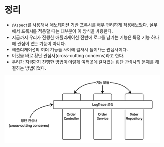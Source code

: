 # 정리

- ```@Aspect```를 사용해서 애노테이션 기반 프록시를 매우 편리하게 적용해보았다. 실무에서 프록시를 적용할 때는 대부분이 
  이 방식을 사용한다.
- 지금까지 우리가 진행한 애플리케이션 전반에 로그를 남기는 기능은 특정 기능 하나에 관심이 있는 기능이 아니다.
- 애플리케이션의 여러 기능들 사이에 걸쳐서 들어가는 관심사이다.
- 이것을 바로 횡단 관심사(cross-cutting concerns)라고 한다.
- 우리가 지금까지 진행한 방법이 이렇게 여러곳에 걸쳐있는 횡단 관심사의 문제를 해결하는 방법이었다.

![4.png](Image%2F4.png)